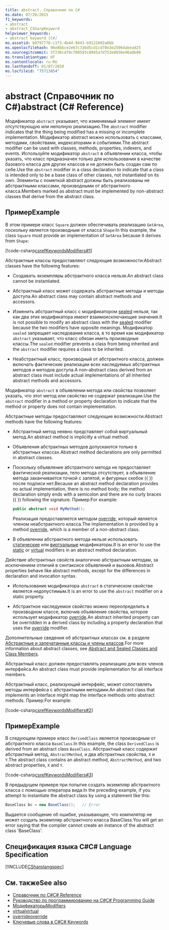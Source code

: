 ```yaml
---
title: abstract. Справочник по C#
ms.date: 07/20/2015
f1_keywords:
- abstract
- abstract_CSharpKeyword
helpviewer_keywords:
- abstract keyword [C#]
ms.assetid: b0797770-c1f3-4b4d-9441-b9122602a6bb
ms.openlocfilehash: 96e8bbce2e67c316d5cd1cd78e3e2506dabead25
ms.sourcegitcommit: 5f236cd78cf09593c8945a7d753e0850e96a0b80
ms.translationtype: HT
ms.contentlocale: ru-RU
ms.lasthandoff: 01/07/2020
ms.locfileid: "75713854"
---
```

# <a name="abstract-c-reference"></a><span data-ttu-id="0eb88-102">abstract (Справочник по C#)</span><span class="sxs-lookup"><span data-stu-id="0eb88-102">abstract (C# Reference)</span></span>
<span data-ttu-id="0eb88-103">Модификатор `abstract` указывает, что изменяемый элемент имеет отсутствующую или неполную реализацию.</span><span class="sxs-lookup"><span data-stu-id="0eb88-103">The `abstract` modifier indicates that the thing being modified has a missing or incomplete implementation.</span></span> <span data-ttu-id="0eb88-104">Модификатор abstract можно использовать с классами, методами, свойствами, индексаторами и событиями.</span><span class="sxs-lookup"><span data-stu-id="0eb88-104">The abstract modifier can be used with classes, methods, properties, indexers, and events.</span></span> <span data-ttu-id="0eb88-105">Используйте модификатор `abstract` в объявлении класса, чтобы указать, что класс предназначен только для использования в качестве базового класса для других классов и не должен быть создан сам по себе.</span><span class="sxs-lookup"><span data-stu-id="0eb88-105">Use the `abstract` modifier in a class declaration to indicate that a class is intended only to be a base class of other classes, not instantiated on its own.</span></span> <span data-ttu-id="0eb88-106">Элементы с пометкой abstract должны быть реализованы не абстрактными классами, производными от абстрактного класса.</span><span class="sxs-lookup"><span data-stu-id="0eb88-106">Members marked as abstract must be implemented by non-abstract classes that derive from the abstract class.</span></span>
  
## <a name="example"></a><span data-ttu-id="0eb88-107">Пример</span><span class="sxs-lookup"><span data-stu-id="0eb88-107">Example</span></span>  
 <span data-ttu-id="0eb88-108">В этом примере класс `Square` должен обеспечивать реализацию `GetArea`, поскольку является производным от класса `Shape`:</span><span class="sxs-lookup"><span data-stu-id="0eb88-108">In this example, the class `Square` must provide an implementation of `GetArea` because it derives from `Shape`:</span></span>  
  
 [!code-csharp[csrefKeywordsModifiers#1](~/samples/snippets/csharp/VS_Snippets_VBCSharp/csrefKeywordsModifiers/CS/csrefKeywordsModifiers.cs#1)]
  
 <span data-ttu-id="0eb88-109">Абстрактные классы предоставляют следующие возможности:</span><span class="sxs-lookup"><span data-stu-id="0eb88-109">Abstract classes have the following features:</span></span>  
  
- <span data-ttu-id="0eb88-110">Создавать экземпляры абстрактного класса нельзя.</span><span class="sxs-lookup"><span data-stu-id="0eb88-110">An abstract class cannot be instantiated.</span></span>  
  
- <span data-ttu-id="0eb88-111">Абстрактный класс может содержать абстрактные методы и методы доступа.</span><span class="sxs-lookup"><span data-stu-id="0eb88-111">An abstract class may contain abstract methods and accessors.</span></span>  
  
- <span data-ttu-id="0eb88-112">Изменить абстрактный класс с модификатором [sealed](./sealed.md) нельзя, так как два этих модификатора имеют взаимоисключающие значения.</span><span class="sxs-lookup"><span data-stu-id="0eb88-112">It is not possible to modify an abstract class with the [sealed](./sealed.md) modifier because the two modifiers have opposite meanings.</span></span> <span data-ttu-id="0eb88-113">Модификатор `sealed` запрещает наследование класса, в то время как модификатор `abstract` указывает, что класс обязан иметь производные классы.</span><span class="sxs-lookup"><span data-stu-id="0eb88-113">The `sealed` modifier prevents a class from being inherited and the `abstract` modifier requires a class to be inherited.</span></span>  
  
- <span data-ttu-id="0eb88-114">Неабстрактный класс, производный от абстрактного класса, должен включать фактические реализации всех наследуемых абстрактных методов и методов доступа.</span><span class="sxs-lookup"><span data-stu-id="0eb88-114">A non-abstract class derived from an abstract class must include actual implementations of all inherited abstract methods and accessors.</span></span>  
  
 <span data-ttu-id="0eb88-115">Модификатор `abstract` в объявлении метода или свойства позволяет указать, что этот метод или свойство не содержат реализации.</span><span class="sxs-lookup"><span data-stu-id="0eb88-115">Use the `abstract` modifier in a method or property declaration to indicate that the method or property does not contain implementation.</span></span>  
  
 <span data-ttu-id="0eb88-116">Абстрактные методы предоставляют следующие возможности:</span><span class="sxs-lookup"><span data-stu-id="0eb88-116">Abstract methods have the following features:</span></span>  
  
- <span data-ttu-id="0eb88-117">Абстрактный метод неявно представляет собой виртуальный метод.</span><span class="sxs-lookup"><span data-stu-id="0eb88-117">An abstract method is implicitly a virtual method.</span></span>  
  
- <span data-ttu-id="0eb88-118">Объявления абстрактных методов допускаются только в абстрактных классах.</span><span class="sxs-lookup"><span data-stu-id="0eb88-118">Abstract method declarations are only permitted in abstract classes.</span></span>  
  
- <span data-ttu-id="0eb88-119">Поскольку объявление абстрактного метода не предоставляет фактической реализации, тело метода отсутствует, а объявление метода заканчивается точкой с запятой, и фигурных скобок ({ }) после подписи нет.</span><span class="sxs-lookup"><span data-stu-id="0eb88-119">Because an abstract method declaration provides no actual implementation, there is no method body; the method declaration simply ends with a semicolon and there are no curly braces ({ }) following the signature.</span></span> <span data-ttu-id="0eb88-120">Пример:</span><span class="sxs-lookup"><span data-stu-id="0eb88-120">For example:</span></span>  
  
    ```csharp  
    public abstract void MyMethod();  
    ```  
  
     <span data-ttu-id="0eb88-121">Реализация предоставляется методом [override](./override.md), который является членом неабстрактного класса.</span><span class="sxs-lookup"><span data-stu-id="0eb88-121">The implementation is provided by a method [override](./override.md), which is a member of a non-abstract class.</span></span>  
  
- <span data-ttu-id="0eb88-122">В объявлении абстрактного метода нельзя использовать [статические](./static.md) или [виртуальные](./virtual.md) модификаторы.</span><span class="sxs-lookup"><span data-stu-id="0eb88-122">It is an error to use the [static](./static.md) or [virtual](./virtual.md) modifiers in an abstract method declaration.</span></span>  
  
 <span data-ttu-id="0eb88-123">Действие абстрактных свойств аналогично абстрактным методам, за исключением отличий в синтаксисе объявлений и вызовов.</span><span class="sxs-lookup"><span data-stu-id="0eb88-123">Abstract properties behave like abstract methods, except for the differences in declaration and invocation syntax.</span></span>  
  
- <span data-ttu-id="0eb88-124">Использование модификатора `abstract` в статическом свойстве является недопустимым.</span><span class="sxs-lookup"><span data-stu-id="0eb88-124">It is an error to use the `abstract` modifier on a static property.</span></span>  
  
- <span data-ttu-id="0eb88-125">Абстрактное наследуемое свойство можно переопределить в производном классе, включив объявление свойства, которое использует модификатор [override](./override.md).</span><span class="sxs-lookup"><span data-stu-id="0eb88-125">An abstract inherited property can be overridden in a derived class by including a property declaration that uses the [override](./override.md) modifier.</span></span>  
  
 <span data-ttu-id="0eb88-126">Дополнительные сведения об абстрактных классах см. в разделе [Абстрактные и запечатанные классы и члены классов](../../programming-guide/classes-and-structs/abstract-and-sealed-classes-and-class-members.md).</span><span class="sxs-lookup"><span data-stu-id="0eb88-126">For more information about abstract classes, see [Abstract and Sealed Classes and Class Members](../../programming-guide/classes-and-structs/abstract-and-sealed-classes-and-class-members.md).</span></span>  
  
 <span data-ttu-id="0eb88-127">Абстрактный класс должен предоставлять реализацию для всех членов интерфейса.</span><span class="sxs-lookup"><span data-stu-id="0eb88-127">An abstract class must provide implementation for all interface members.</span></span>  
  
 <span data-ttu-id="0eb88-128">Абстрактный класс, реализующий интерфейс, может сопоставлять методы интерфейса с абстрактными методами.</span><span class="sxs-lookup"><span data-stu-id="0eb88-128">An abstract class that implements an interface might map the interface methods onto abstract methods.</span></span> <span data-ttu-id="0eb88-129">Пример:</span><span class="sxs-lookup"><span data-stu-id="0eb88-129">For example:</span></span>  
  
[!code-csharp[csrefKeywordsModifiers#2](~/samples/snippets/csharp/VS_Snippets_VBCSharp/csrefKeywordsModifiers/CS/csrefKeywordsModifiers.cs#2)]
  
## <a name="example"></a><span data-ttu-id="0eb88-130">Пример</span><span class="sxs-lookup"><span data-stu-id="0eb88-130">Example</span></span>  
 <span data-ttu-id="0eb88-131">В следующем примере класс `DerivedClass` является производным от абстрактного класса `BaseClass`.</span><span class="sxs-lookup"><span data-stu-id="0eb88-131">In this example, the class `DerivedClass` is derived from an abstract class `BaseClass`.</span></span> <span data-ttu-id="0eb88-132">Абстрактный класс содержит абстрактный метод, `AbstractMethod`, и два абстрактных свойства, `X` и `Y`.</span><span class="sxs-lookup"><span data-stu-id="0eb88-132">The abstract class contains an abstract method, `AbstractMethod`, and two abstract properties, `X` and `Y`.</span></span>  
  
[!code-csharp[csrefKeywordsModifiers#3](~/samples/snippets/csharp/VS_Snippets_VBCSharp/csrefKeywordsModifiers/CS/csrefKeywordsModifiers.cs#3)]
  
 <span data-ttu-id="0eb88-133">В предыдущем примере при попытке создать экземпляр абстрактного класса с помощью оператора вида:</span><span class="sxs-lookup"><span data-stu-id="0eb88-133">In the preceding example, if you attempt to instantiate the abstract class by using a statement like this:</span></span>  
  
```csharp
BaseClass bc = new BaseClass();   // Error  
```  
  
<span data-ttu-id="0eb88-134">Выдается сообщение об ошибке, указывающее, что компилятор не может создать экземпляр абстрактного класса BaseClass.</span><span class="sxs-lookup"><span data-stu-id="0eb88-134">You will get an error saying that the compiler cannot create an instance of the abstract class 'BaseClass'.</span></span>  
  
## <a name="c-language-specification"></a><span data-ttu-id="0eb88-135">Спецификация языка C#</span><span class="sxs-lookup"><span data-stu-id="0eb88-135">C# Language Specification</span></span>  
 [!INCLUDE[CSharplangspec](~/includes/csharplangspec-md.md)]  
  
## <a name="see-also"></a><span data-ttu-id="0eb88-136">См. также</span><span class="sxs-lookup"><span data-stu-id="0eb88-136">See also</span></span>

- [<span data-ttu-id="0eb88-137">Справочник по C#</span><span class="sxs-lookup"><span data-stu-id="0eb88-137">C# Reference</span></span>](../index.md)
- [<span data-ttu-id="0eb88-138">Руководство по программированию на C#</span><span class="sxs-lookup"><span data-stu-id="0eb88-138">C# Programming Guide</span></span>](../../programming-guide/index.md)
- [<span data-ttu-id="0eb88-139">Модификаторы</span><span class="sxs-lookup"><span data-stu-id="0eb88-139">Modifiers</span></span>](index.md)
- [<span data-ttu-id="0eb88-140">virtual</span><span class="sxs-lookup"><span data-stu-id="0eb88-140">virtual</span></span>](./virtual.md)
- [<span data-ttu-id="0eb88-141">override</span><span class="sxs-lookup"><span data-stu-id="0eb88-141">override</span></span>](./override.md)
- [<span data-ttu-id="0eb88-142">Ключевые слова в C#</span><span class="sxs-lookup"><span data-stu-id="0eb88-142">C# Keywords</span></span>](./index.md)
